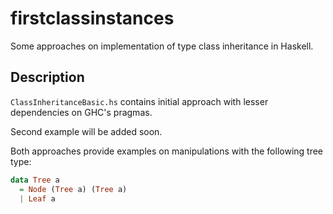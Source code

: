# firstclassinstances
Some approaches on implementation of type class inheritance in Haskell.

## Description
``ClassInheritanceBasic.hs`` contains initial approach with lesser dependencies on GHC's pragmas.

Second example will be added soon.

Both approaches provide examples on manipulations with the following tree type:

```haskell
data Tree a
  = Node (Tree a) (Tree a)
  | Leaf a
```
